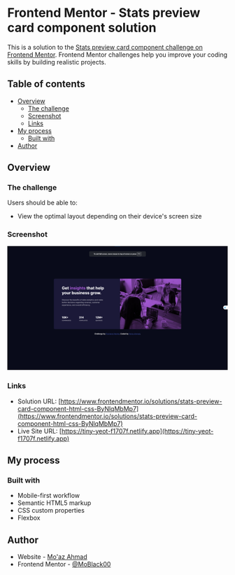 # Frontend Mentor - Stats preview card component solution

This is a solution to the [Stats preview card component challenge on Frontend Mentor](https://www.frontendmentor.io/challenges/stats-preview-card-component-8JqbgoU62). Frontend Mentor challenges help you improve your coding skills by building realistic projects.

## Table of contents

- [Overview](#overview)
  - [The challenge](#the-challenge)
  - [Screenshot](#screenshot)
  - [Links](#links)
- [My process](#my-process)
  - [Built with](#built-with)
- [Author](#author)

## Overview

### The challenge

Users should be able to:

- View the optimal layout depending on their device's screen size

### Screenshot

![](./images/1.png)

### Links

- Solution URL: [https://www.frontendmentor.io/solutions/stats-preview-card-component-html-css-ByNlqMbMp7](https://www.frontendmentor.io/solutions/stats-preview-card-component-html-css-ByNlqMbMp7)
- Live Site URL: [https://tiny-yeot-f1707f.netlify.app](https://tiny-yeot-f1707f.netlify.app)

## My process

### Built with

- Mobile-first workflow
- Semantic HTML5 markup
- CSS custom properties
- Flexbox

## Author

- Website - [Mo'az Ahmad](https://www.linkedin.com/in/mo-az-ahmad-14532b168/)
- Frontend Mentor - [@MoBlack00](https://www.frontendmentor.io/profile/MoBlack00)
